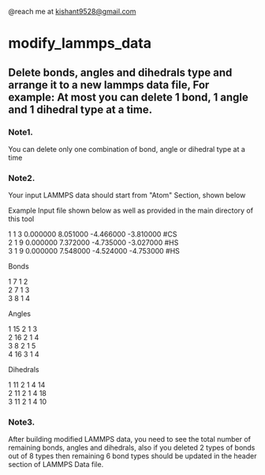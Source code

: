 @reach me at kishant9528@gmail.com
# modify_lammps_data
## Delete bonds, angles and dihedrals type  and arrange it to a new lammps data file, For example: At most you can delete 1 bond, 1 angle and 1 dihedral type at a time. 

### Note1.   
You can delete only one combination of bond, angle or dihedral type at a time 

### Note2. 
Your input LAMMPS data should start from "Atom" Section, shown below

Example Input file shown below as well as provided in the main directory of this tool

1 1 3 0.000000 8.051000 -4.466000 -3.810000 #CS     
2 1 9 0.000000 7.372000 -4.735000 -3.027000 #HS          
3 1 9 0.000000 7.548000 -4.524000 -4.753000 #HS    


 Bonds

1 7 1 2       
2 7 1 3      
3 8 1 4        

 Angles     

1 15 2 1 3      
2 16 2 1 4    
3 8 2 1 5    
4 16 3 1 4     
   
 Dihedrals     
       
1 11 2 1 4 14    
2 11 2 1 4 18    
3 11 2 1 4 10     


### Note3. 
After building modified LAMMPS data, you need to see the total number of remaining bonds, angles and dihedrals, 
also if you deleted 2 types of bonds out of 8 types then remaining 6 bond types should be updated in the header section of LAMMPS 
Data file. 



